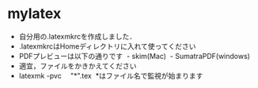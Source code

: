 # mylatex
 - 自分用の.latexmkrcを作成しました．
 - .latexmkrcはHomeディレクトリに入れて使ってください
 - PDFプレビューは以下の通りです
  - skim(Mac)
  - SumatraPDF(windows)
 - 適宜，ファイルをかきかえてください
 - latexmk -pvc 　"*".tex  *はファイル名で監視が始まります
